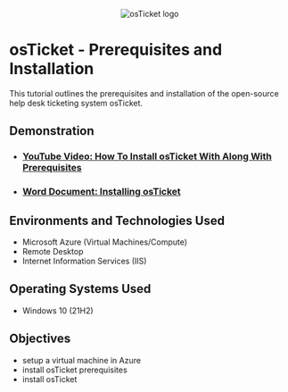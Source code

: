 <p align="center">
<img src="https://i.imgur.com/Clzj7Xs.png" alt="osTicket logo"/>
</p>

<h1>osTicket - Prerequisites and Installation</h1>
This tutorial outlines the prerequisites and installation of the open-source help desk ticketing system osTicket.<br />


<h2>Demonstration</h2>

- ### [YouTube Video: How To Install osTicket With Along With Prerequisites](https://youtu.be/A-G4GZlJqN8)
- ### [Word Document: Installing osTicket](https://docs.google.com/document/d/1BnVo0BMnxLJOQRvX4kh9X28-dH0iLAn-TFFxM5CATX4/edit)

<h2>Environments and Technologies Used</h2>

- Microsoft Azure (Virtual Machines/Compute)
- Remote Desktop
- Internet Information Services (IIS)

<h2>Operating Systems Used </h2>

- Windows 10</b> (21H2)

<h2>Objectives</h2>

- setup a virtual machine in Azure
- install osTicket prerequisites
- install osTicket

